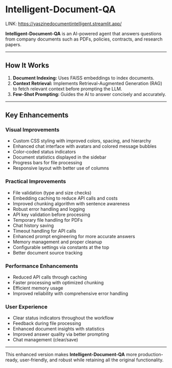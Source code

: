 # Intelligent-Document-QA


LINK: https://yaszinedocumentintelligent.streamlit.app/

**Intelligent-Document-QA** is an AI-powered agent that answers questions from company documents such as PDFs, policies, contracts, and research papers.

---

## How It Works

1. **Document Indexing:** Uses FAISS embeddings to index documents.  
2. **Context Retrieval:** Implements Retrieval-Augmented Generation (RAG) to fetch relevant context before prompting the LLM.  
3. **Few-Shot Prompting:** Guides the AI to answer concisely and accurately.  

---

## Key Enhancements

### Visual Improvements
- Custom CSS styling with improved colors, spacing, and hierarchy  
- Enhanced chat interface with avatars and colored message bubbles  
- Color-coded status indicators  
- Document statistics displayed in the sidebar  
- Progress bars for file processing  
- Responsive layout with better use of columns  

### Practical Improvements
- File validation (type and size checks)  
- Embedding caching to reduce API calls and costs  
- Improved chunking algorithm with sentence awareness  
- Robust error handling and logging  
- API key validation before processing  
- Temporary file handling for PDFs  
- Chat history saving  
- Timeout handling for API calls  
- Enhanced prompt engineering for more accurate answers  
- Memory management and proper cleanup  
- Configurable settings via constants at the top  
- Better document source tracking  

### Performance Enhancements
- Reduced API calls through caching  
- Faster processing with optimized chunking  
- Efficient memory usage  
- Improved reliability with comprehensive error handling  

### User Experience
- Clear status indicators throughout the workflow  
- Feedback during file processing  
- Enhanced document insights with statistics  
- Improved answer quality via better prompting  
- Chat management (clear/save)  

---

This enhanced version makes **Intelligent-Document-QA** more production-ready, user-friendly, and robust while retaining all the original functionality.
